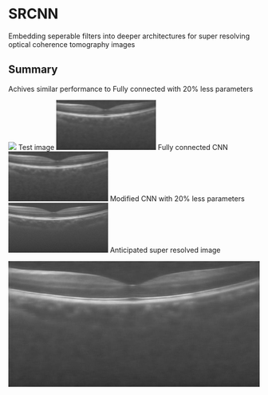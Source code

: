 # SRCNN
Embedding seperable filters into deeper architectures for super resolving optical coherence tomography images
## Summary

Achives similar performance to Fully connected with 20% less parameters

<img src="https://raw.githubusercontent.com/ultrai/SRCNN/master/Results/tst.jpg" width="200">
Test image
<img src="https://raw.githubusercontent.com/ultrai/SRCNN/master/Results/Test_1_SRCNN.jpg" width="200">
Fully connected CNN 
<img src="https://raw.githubusercontent.com/ultrai/SRCNN/master/Results/Test_1_Proposed.jpg" width="200">
Modified CNN with 20% less parameters
<img src="https://raw.githubusercontent.com/ultrai/SRCNN/master/Results/Test_1_truth.jpg" width="200">
Anticipated super resolved image

![image](https://raw.githubusercontent.com/ultrai/SRCNN/master/Results/Test_1_SRCNN.jpg)

